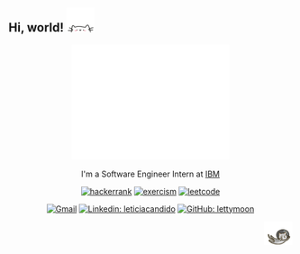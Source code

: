 ## Hi, world! <img src="cat.gif" width="50">
<div align="center">

<img width="280" src="dog-hello.gif" />

I'm a Software Engineer Intern at [IBM](https://www.ibm.com/us-en?lnk=m)

[![hackerrank](https://img.shields.io/badge/hackerrank-25.svg?style=for-the-badge&logo=hackerrank&color=black)](https://www.hackerrank.com/profile/lettymoon)
[![exercism](https://img.shields.io/badge/EXERCISM-letty.svg?style=for-the-badge&logo=exercism&logoColor=black&color=%23009CAB)](https://exercism.org/profiles/lettymoon)
[![leetcode](https://img.shields.io/badge/LEETCODE-letty.svg?style=for-the-badge&logo=leetcode&logoColor=black&color=%23FFA116)](https://leetcode.com/lettymoon/)

[![Gmail](https://img.shields.io/twitter/url?label=email&logo=gmail&style=social&url=http%3A%2F%2Fmailto%3Astephanyn7%40gmail.com)](mailto:leticiahcandido@gmail.com)
[![Linkedin: leticiacandido](https://img.shields.io/badge/-leticiahcandido-blue?style=flat-square&logo=Linkedin&logoColor=white&link=https://www.linkedin.com/in/leticiahcandido/)](https://www.linkedin.com/in/letty25/)
[![GitHub: lettymoon](https://img.shields.io/github/followers/lettymoon?label=follow&style=social)](https://github.com/lettymoon)
</div>

<div align="right">
    <img src="cat2.gif" width="50">
</div>
